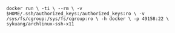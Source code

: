 `docker run \
-ti \
--rm \
-v $HOME/.ssh/authorized_keys:/authorized_keys:ro \
-v /sys/fs/cgroup:/sys/fs/cgroup:ro \
-h docker \
-p 49158:22 \
sykuang/archlinux-ssh-x11`
